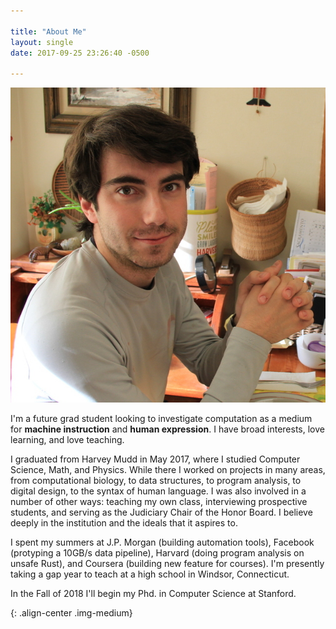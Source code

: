 ```yaml
---

title: "About Me"
layout: single
date: 2017-09-25 23:26:40 -0500

---
```


![A picture of me][portrait]

I'm a future grad student looking to investigate computation as a medium for
**machine instruction** and **human expression**. I have broad interests, love
learning, and love teaching.

I graduated from Harvey Mudd in May 2017, where I studied Computer Science,
Math, and Physics. While there I worked on projects in many areas, from
computational biology, to data structures, to program analysis, to digital
design, to the syntax of human language. I was also involved in a number of
other ways: teaching my own class, interviewing prospective students, and
serving as the Judiciary Chair of the Honor Board. I believe deeply in the
institution and the ideals that it aspires to.

I spent my summers at J.P. Morgan (building automation tools), Facebook
(protyping a 10GB/s data pipeline), Harvard (doing program analysis on unsafe
Rust), and Coursera (building new feature for courses). I'm presently taking a
gap year to teach at a high school in Windsor, Connecticut.

In the Fall of 2018 I'll begin my Phd. in Computer Science at Stanford.


[portrait]: /images/portrait-photo.jpg
{: .align-center .img-medium}
